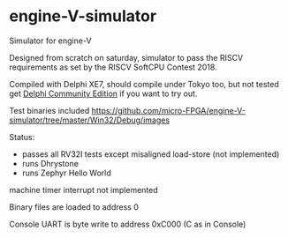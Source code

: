# engine-V-simulator
Simulator for engine-V

Designed from scratch on saturday, simulator to pass the RISCV requirements as set by the RISCV SoftCPU Contest 2018.

Compiled with Delphi XE7, should compile under Tokyo too, but not tested get [Delphi Community Edition](https://www.embarcadero.com/products/delphi/starter/free-download) if you want to try out.

Test binaries included https://github.com/micro-FPGA/engine-V-simulator/tree/master/Win32/Debug/images

Status: 
* passes all RV32I tests except misaligned load-store (not implemented)
* runs Dhrystone
* runs Zephyr Hello World

machine timer interrupt not implemented

Binary files are loaded to address 0

Console UART is byte write to address 0xC000 (C as in Console)
